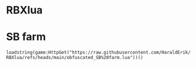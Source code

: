 # RBXlua
# SB farm

```loadstring(game:HttpGet("https://raw.githubusercontent.com/HaraldErik/RBXlua/refs/heads/main/obfuscated_SB%20farm.lua"))()```
